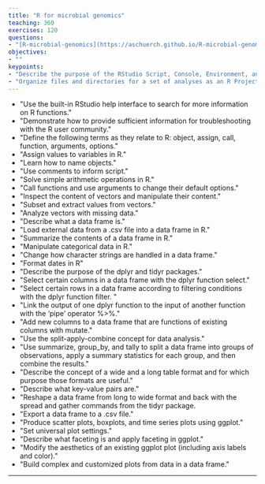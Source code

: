 ```yaml
---
title: "R for microbial genomics"
teaching: 360
exercises: 120
questions:
- "[R-microbial-genomics](https://aschuerch.github.io/R-microbial-genomics/)"
objectives:
- ""
keypoints:
- "Describe the purpose of the RStudio Script, Console, Environment, and Plots panes."
- "Organize files and directories for a set of analyses as an R Project, and understand the purpose of the working directory."
---
```




- "Use the built-in RStudio help interface to search for more information on R functions."
- "Demonstrate how to provide sufficient information for troubleshooting with the R user community."
- "Define the following terms as they relate to R: object, assign, call, function, arguments, options."
- "Assign values to variables in R."
- "Learn how to name objects."
- "Use comments to inform script."
- "Solve simple arithmetic operations in R."
- "Call functions and use arguments to change their default options."
- "Inspect the content of vectors and manipulate their content."
- "Subset and extract values from vectors."
- "Analyze vectors with missing data."
- "Describe what a data frame is."
- "Load external data from a .csv file into a data frame in R."
- "Summarize the contents of a data frame in R."
- "Manipulate categorical data in R."
- "Change how character strings are handled in a data frame."
- "Format dates in R"
- "Describe the purpose of the dplyr and tidyr packages."
- "Select certain columns in a data frame with the dplyr function select."
- "Select certain rows in a data frame according to filtering conditions with the dplyr function filter. "
- "Link the output of one dplyr function to the input of another function with the ‘pipe’ operator %>%."
- "Add new columns to a data frame that are functions of existing columns with mutate."
- "Use the split-apply-combine concept for data analysis."
- "Use summarize, group_by, and tally to split a data frame into groups of observations, apply a summary statistics for each group, and then combine the results."
- "Describe the concept of a wide and a long table format and for which purpose those formats are useful."
- "Describe what key-value pairs are."
- "Reshape a data frame from long to wide format and back with the spread and gather commands from the tidyr package.
- "Export a data frame to a .csv file."
- "Produce scatter plots, boxplots, and time series plots using ggplot."
- "Set universal plot settings."
- "Describe what faceting is and apply faceting in ggplot."
- "Modify the aesthetics of an existing ggplot plot (including axis labels and color)."
- "Build complex and customized plots from data in a data frame."
---

